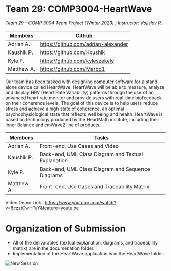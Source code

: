 # Team 29: COMP3004-HeartWave

<i> Team 29 - COMP 3004 Team Project (Winter 2023) ; Instructor: Vojislav R. </i>

Members | Github
------------ | -------------
Adrian A. | https://github.com/adrian-alexander
Kaushik P.| https://github.com/Kxushik
Kyle P.   | https://github.com/kyleszekely
Matthew A.| https://github.com/Marbo1

Our team has been tasked with designing computer software for a stand alone device called 
HeartWave. HeartWave will be able to measure, analyze and display HRV (Heart Rate 
Variability) patterns through the use of an advanced heart rate monitor and provide users with 
real-time biofeedback on their coherence levels. The goal of this device is to help users reduce 
stress and achieve a high state of coherence, an optimal psychophysiological state that reflects 
well being and health. HeartWave is based on technology produced by the HeartMath institute, 
including their Inner Balance and emWave2 line of products.

Members | Tasks
------------ | -------------
Adrian A. | Front-end, Use Cases and Video
Kaushik P.| Back-end, UML Class Diagram and Textual Explanation
Kyle P.   | Back-end, UML Class Diagram and Sequence Diagrams
Matthew A.| Front-end, Use Cases and Traceability Matrix

Video Demo Link : https://www.youtube.com/watch?v=8czztCwHTaY&feature=youtu.be

# Organization of Submission
- All of the delivarables (textual explanation, diagrams, and traceability matrix) are in the documenation folder.
- Implementation of the HeartWave application is in the HeartWave folder.

![New Session](https://user-images.githubusercontent.com/54908454/232104408-2eb99d13-9d02-4317-a539-549da313f552.gif)

